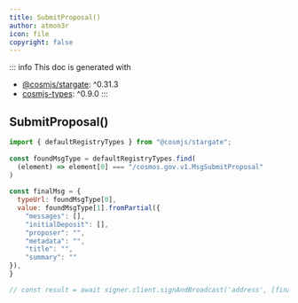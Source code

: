 ```yaml
---
title: SubmitProposal()
author: atmon3r
icon: file
copyright: false
---
```


::: info
This doc is generated with 
- [@cosmjs/stargate](https://www.npmjs.com/package/@cosmjs/stargate): ^0.31.3
- [cosmjs-types](https://www.npmjs.com/package/cosmjs-types): ^0.9.0
:::
  
## SubmitProposal()
 
```js
import { defaultRegistryTypes } from "@cosmjs/stargate";
 
const foundMsgType = defaultRegistryTypes.find(
  (element) => element[0] === "/cosmos.gov.v1.MsgSubmitProposal"
)
  
const finalMsg = {
  typeUrl: foundMsgType[0],
  value: foundMsgType[1].fromPartial({
    "messages": [],
    "initialDeposit": [],
    "proposer": "",
    "metadata": "",
    "title": "",
    "summary": ""
}),
}

// const result = await signer.client.signAndBroadcast('address', [finalMsg], "auto", "")
 
```
   
